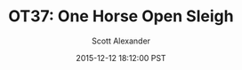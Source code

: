 ---
layout: podcast
title: "OT37: One Horse Open Sleigh"
author: Scott Alexander
description: https://slatestarcodex.com/2015/12/12/ot37-one-horse-open-sleigh/
date: 2015-12-12 18:12:00 PST
length: 223119
duration: 56
guid: ot37-one-horse-open-sleigh
---